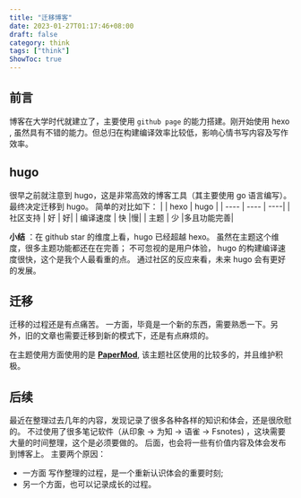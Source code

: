 ```yaml
---
title: "迁移博客"
date: 2023-01-27T01:17:46+08:00
draft: false
category: think
tags: ["think"]
ShowToc: true
---
```


## 前言

博客在大学时代就建立了，主要使用 `github page` 的能力搭建。刚开始使用 hexo , 虽然具有不错的能力。但总归在构建编译效率比较低，影响心情书写内容及写作效率。

## hugo

很早之前就注意到 hugo，这是非常高效的博客工具（其主要使用 go 语言编写）。 最终决定迁移到 hugo。 简单的对比如下：
| | hexo | hugo |
| ---- | ---- | ----|
| 社区支持 | 好 | 好|
| 编译速度 | 快 |慢|
| 主题 | 少 |多且功能完善|

**小结** ：在 github star 的维度上看，hugo 已经超越 hexo。 虽然在主题这个维度，很多主题功能都还在在完善； 不可忽视的是用户体验， hugo 的构建编译速度很快，这个是我个人最看重的点。 通过社区的反应来看，未来 hugo 会有更好的发展。

## 迁移

迁移的过程还是有点痛苦。 一方面，毕竟是一个新的东西，需要熟悉一下。另外，旧的文章也需要迁移到新的模式下，还是有点麻烦的。

在主题使用方面使用的是 [**PaperMod**](https://github.com/adityatelange/hugo-PaperMod/), 该主题社区使用的比较多的，并且维护积极。

## 后续

最近在整理过去几年的内容，发现记录了很多各种各样的知识和体会，还是很欣慰的。 不过使用了很多笔记软件（从印象 -> 为知 -> 语雀 -> Fsnotes) ，这块需要大量的时间整理，这个是必须要做的。
后面，也会将一些有价值内容及体会发布到博客上。 主要两个原因：

- 一方面 写作整理的过程，是一个重新认识体会的重要时刻;
- 另一个方面，也可以记录成长的过程。
